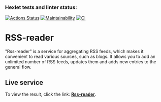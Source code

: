 ### Hexlet tests and linter status:
[![Actions Status](https://github.com/maslo34/frontend-project-11/actions/workflows/hexlet-check.yml/badge.svg)](https://github.com/maslo34/frontend-project-11/actions)
[![Maintainability](https://api.codeclimate.com/v1/badges/b0212890a87667ecbfd9/maintainability)](https://codeclimate.com/github/maslo34/frontend-project-11/maintainability)
[![CI](https://github.com/maslo34/frontend-project-11/actions/workflows/mainCI.yaml/badge.svg)](https://github.com/maslo34/frontend-project-11/actions/workflows/mainCI.yaml)
# RSS-reader
"Rss-reader" is a service for aggregating RSS feeds, which makes it convenient to read various sources, such as blogs. It allows you to add an unlimited number of RSS feeds, updates them and adds new entries to the general flow.
## Live service
To view the result, click the link: [**Rss-reader**](https://frontend-project-11-6my8x79g1-maslos-projects.vercel.app/).